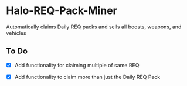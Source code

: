 # Halo-REQ-Pack-Miner
Automatically claims Daily REQ packs and sells all boosts, weapons, and vehicles

To Do
------
- [x] Add functionality for claiming multiple of same REQ
- [x] Add functionality to claim more than just the Daily REQ Pack

